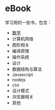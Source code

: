# eBook
学习用的一些书，包含：

- [数学](./src/Mathematics)
- 计算机网络
- 图形相关
- 编译原理
- 操作系统
- 设计
- 数据结构与算法
- Javascript
- nodejs
- css
- 设计模式
- 浏览器相关
- 其他